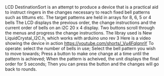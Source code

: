 LCD DestinationSort is an attempt to produce a device that is a
practical aid to instruct ringers in the changes necessary to reach fixed
bell patterns such as tittums etc. The target patterns are held in arrays
for 8, 6, 5 or 4 bells
The LCD displays the previous order, the change instructions and the 
current order of bells on an i2C 20 x 4 display. Two buttons scroll
through the menus and progress the change instructions.
The libray used is New LiquidCrystal_I2C.h, which works with arduino uno rev 3 
Here is a video showing the device in action https://youtube.com/shorts/_Vu4FqlqnnY
To operate:
select the number of bells in use;
Select the bell pattern you wish to move towards;
Press a button to make one change at a time until the pattern is achieved;
When the pattern is acheived, the unit displays the final order for 5 seconds;
Then you can press the button and the changes will go back to rounds.
